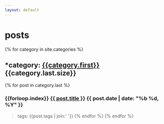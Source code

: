 ```yaml
---
layout: default
---
```

# posts
{% for category in site.categories %}
## *category: [{{category.first}}]({{site.baseurl}}/category/{{category.first}})  {{category.last.size}}
{% for post in category.last %}
### {{forloop.index}} [{{ post.title }}]({{post.url}})	{{ post.date | date: "%b %d, %Y" }} 

>tags: {{post.tags | join:' '}}
{% endfor %}
{% endfor %}
